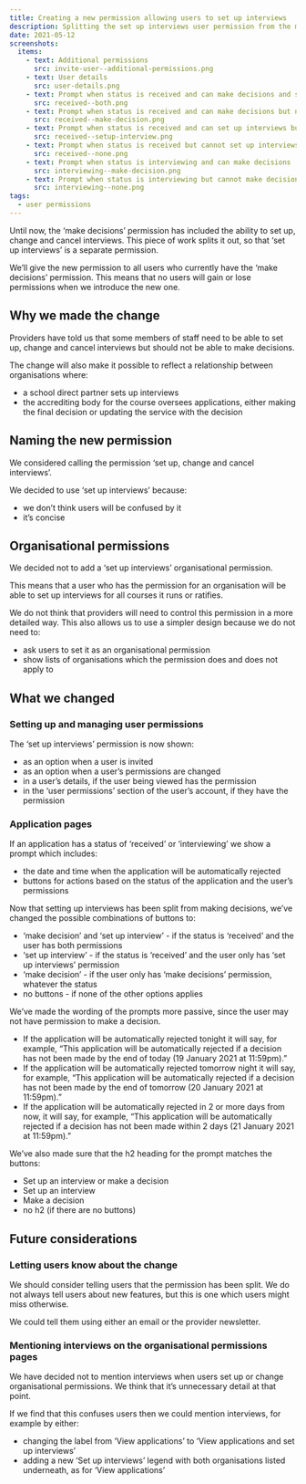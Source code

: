 ```yaml
---
title: Creating a new permission allowing users to set up interviews
description: Splitting the set up interviews user permission from the make decisions permission
date: 2021-05-12
screenshots:
  items:
    - text: Additional permissions
      src: invite-user--additional-permissions.png
    - text: User details
      src: user-details.png
    - text: Prompt when status is received and can make decisions and set up interviews
      src: received--both.png
    - text: Prompt when status is received and can make decisions but not set up interviews
      src: received--make-decision.png
    - text: Prompt when status is received and can set up interviews but not make decisions
      src: received--setup-interview.png
    - text: Prompt when status is received but cannot set up interviews or make decisions
      src: received--none.png
    - text: Prompt when status is interviewing and can make decisions
      src: interviewing--make-decision.png
    - text: Prompt when status is interviewing but cannot make decisions
      src: interviewing--none.png
tags:
  - user permissions
---
```


Until now, the ‘make decisions’ permission has included the ability to set up, change and cancel interviews. This piece of work splits it out, so that ‘set up interviews’ is a separate permission.

We’ll give the new permission to all users who currently have the ‘make decisions’ permission. This means that no users will gain or lose permissions when we introduce the new one.

## Why we made the change

Providers have told us that some members of staff need to be able to set up, change and cancel interviews but should not be able to make decisions.

The change will also make it possible to reflect a relationship between organisations where:

- a school direct partner sets up interviews
- the accrediting body for the course oversees applications, either making the final decision or updating the service with the decision

## Naming the new permission

We considered calling the permission ‘set up, change and cancel interviews’.

We decided to use ‘set up interviews’ because:

- we don’t think users will be confused by it
- it’s concise

## Organisational permissions

We decided not to add a ‘set up interviews’ organisational permission.

This means that a user who has the permission for an organisation will be able to set up interviews for all courses it runs or ratifies.

We do not think that providers will need to control this permission in a more detailed way. This also allows us to use a simpler design because we do not need to:

- ask users to set it as an organisational permission
- show lists of organisations which the permission does and does not apply to

## What we changed

### Setting up and managing user permissions

The ‘set up interviews’ permission is now shown:

- as an option when a user is invited
- as an option when a user’s permissions are changed
- in a user’s details, if the user being viewed has the permission
- in the ‘user permissions’ section of the user’s account, if they have the permission

### Application pages

If an application has a status of ‘received’ or ‘interviewing’ we show a prompt which includes:

- the date and time when the application will be automatically rejected
- buttons for actions based on the status of the application and the user’s permissions

Now that setting up interviews has been split from making decisions, we’ve changed the possible combinations of buttons to:

- ‘make decision’ and ‘set up interview’ - if the status is ‘received’ and the user has both permissions
- ‘set up interview’ - if the status is ‘received’ and the user only has ‘set up interviews’ permission
- ‘make decision’ - if the user only has ‘make decisions’ permission, whatever the status
- no buttons - if none of the other options applies

We’ve made the wording of the prompts more passive, since the user may not have permission to make a decision.

- If the application will be automatically rejected tonight it will say, for example, “This application will be automatically rejected if a decision has not been made by the end of today (19 January 2021 at 11:59pm).”
- If the application will be automatically rejected tomorrow night it will say, for example, “This application will be automatically rejected if a decision has not been made by the end of tomorrow (20 January 2021 at 11:59pm).”
- If the application will be automatically rejected in 2 or more days from now, it will say, for example, “This application will be automatically rejected if a decision has not been made within 2 days (21 January 2021 at 11:59pm).”

We’ve also made sure that the h2 heading for the prompt matches the buttons:

- Set up an interview or make a decision
- Set up an interview
- Make a decision
- no h2 (if there are no buttons)

## Future considerations

### Letting users know about the change

We should consider telling users that the permission has been split. We do not always tell users about new features, but this is one which users might miss otherwise.

We could tell them using either an email or the provider newsletter.

### Mentioning interviews on the organisational permissions pages

We have decided not to mention interviews when users set up or change organisational permissions. We think that it’s unnecessary detail at that point.

If we find that this confuses users then we could mention interviews, for example by either:

- changing the label from ‘View applications’ to ‘View applications and set up interviews’
- adding a new ‘Set up interviews’ legend with both organisations listed underneath, as for ‘View applications’
